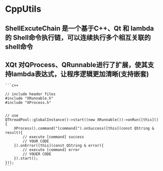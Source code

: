 # CppUtils

## ShellExcuteChain 是一个基于C++、Qt 和 lambda 的 Shell命令执行链，可以连续执行多个相互关联的shell命令

## XQt 对QProcess、QRunnable进行了扩展，使其支持lambda表达式，让程序逻辑更加清晰(支持嵌套)

    ```c++

    // include header files
    #include "XRunnable.h"
    #include "XProcess.h"


    // use
    QThreadPool::globalInstance()->start((new XRunnable())->onRun([this](){
        XProcess().command("[command]").onSuccess([this](const QString & result){
            // execute [command] success
            // YOUR CODE
        }).onError([this](const QString & error){
            // execute [command] error
            // YOUER CODE
        }).start();
    }));
    ```
